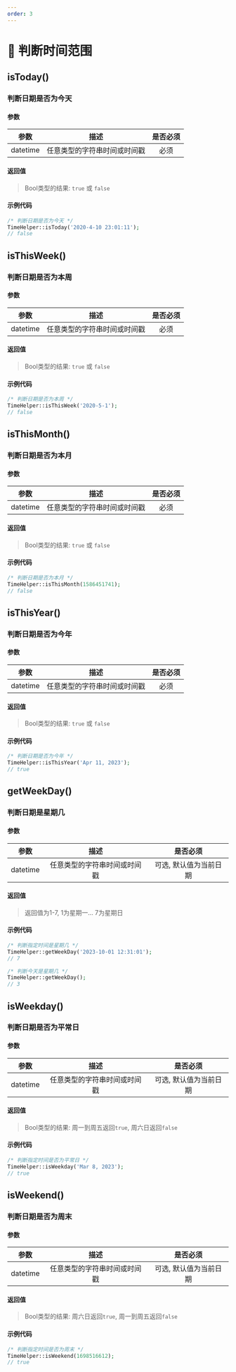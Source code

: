 ```yaml
---
order: 3
---
```


# 🍉 判断时间范围

## isToday()

### 判断日期是否为今天

#### 参数

|    参数    |       描述       | 是否必须 |
|:--------:|:--------------:|:----:|
| datetime | 任意类型的字符串时间或时间戳 |  必须  |

#### 返回值

> Bool类型的结果: `true` 或 `false`

#### 示例代码

```php
/* 判断日期是否为今天 */
TimeHelper::isToday('2020-4-10 23:01:11');
// false
```

## isThisWeek()

### 判断日期是否为本周

#### 参数

|    参数    |       描述       | 是否必须 |
|:--------:|:--------------:|:----:|
| datetime | 任意类型的字符串时间或时间戳 |  必须  |

#### 返回值

> Bool类型的结果: `true` 或 `false`

#### 示例代码

```php
/* 判断日期是否为本周 */
TimeHelper::isThisWeek('2020-5-1');
// false
```

## isThisMonth()

### 判断日期是否为本月

#### 参数

|    参数    |       描述       | 是否必须 |
|:--------:|:--------------:|:----:|
| datetime | 任意类型的字符串时间或时间戳 |  必须  |

#### 返回值

> Bool类型的结果: `true` 或 `false`

#### 示例代码

```php
/* 判断日期是否为本月 */
TimeHelper::isThisMonth(1586451741);
// false
```

## isThisYear()

### 判断日期是否为今年

#### 参数

|    参数    |       描述       | 是否必须 |
|:--------:|:--------------:|:----:|
| datetime | 任意类型的字符串时间或时间戳 |  必须  |

#### 返回值

> Bool类型的结果: `true` 或 `false`

#### 示例代码

```php
/* 判断日期是否为今年 */
TimeHelper::isThisYear('Apr 11, 2023');
// true
```

## getWeekDay()

### 判断日期是星期几

#### 参数

|    参数    |       描述       |     是否必须     |
|:--------:|:--------------:|:------------:|
| datetime | 任意类型的字符串时间或时间戳 | 可选, 默认值为当前日期 |

#### 返回值

> 返回值为1-7, 1为星期一... 7为星期日

#### 示例代码

```php
/* 判断指定时间是星期几 */
TimeHelper::getWeekDay('2023-10-01 12:31:01');
// 7

/* 判断今天是星期几 */
TimeHelper::getWeekDay();
// 3
```

## isWeekday()

### 判断日期是否为平常日

#### 参数

|    参数    |       描述       |     是否必须     |
|:--------:|:--------------:|:------------:|
| datetime | 任意类型的字符串时间或时间戳 | 可选, 默认值为当前日期 |

#### 返回值

> Bool类型的结果: 周一到周五返回`true`, 周六日返回`false`

#### 示例代码

```php
/* 判断指定时间是否为平常日 */
TimeHelper::isWeekday('Mar 8, 2023');
// true
```

## isWeekend()

### 判断日期是否为周末

#### 参数

|    参数    |       描述       |     是否必须     |
|:--------:|:--------------:|:------------:|
| datetime | 任意类型的字符串时间或时间戳 | 可选, 默认值为当前日期 |

#### 返回值

> Bool类型的结果: 周六日返回`true`, 周一到周五返回`false`

#### 示例代码

```php
/* 判断指定时间是否为周末 */
TimeHelper::isWeekend(1698516612);
// true
```